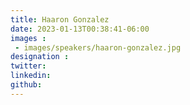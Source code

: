 ```yaml
---
title: Haaron Gonzalez
date: 2023-01-13T00:38:41-06:00
images : 
 - images/speakers/haaron-gonzalez.jpg
designation : 
twitter: 
linkedin: 
github: 
---
```



